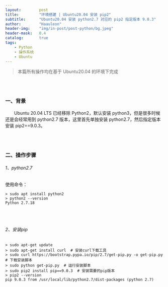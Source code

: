 ```yaml
---
layout:        post
title:         "环境搭建 | Ubuntu20.04 安装 pip2"
subtitle:      "Ubuntu20.04 安装 python2.7 对应的 pip2 指定版本 9.0.3"
author:        "Haauleon"
header-img:    "img/in-post/post-python/bg.jpeg"
header-mask:   0.4
catalog:       true
tags:
    - Python
    - 操作系统
    - Ubuntu
---
```


> 本篇所有操作均在基于 Ubuntu20.04 的环境下完成 

<br>
<br>

### 一、背景
&emsp;&emsp;Ubuntu 20.04 LTS 已经移除 Python2，默认安装 python3，但是很多时候还是会经常用到 python2.7 版本，这里首先单独安装 python2.7，然后指定版本安装 pip2==9.0.3。   

<br>
<br>

### 二、操作步骤
###### 1、python2.7   
使用命令：    
```
> sudo apt install python2
> python2 --version
Python 2.7.18
```

<br>
<br>

###### 2、安装pip
```
> sudo apt-get update
> sudo apt-get install curl  # 安装curl下载工具
> sudo curl https://bootstrap.pypa.io/pip/2.7/get-pip.py -o get-pip.py  # 下载安装脚本
> sudo python get-pip.py  # 运行安装脚本
> sudo pip2 install pip==9.0.3  # 安装需要的pip版本
> pip2 --version
pip 9.0.3 from /usr/local/lib/python2.7/dist-packages (python 2.7)
```